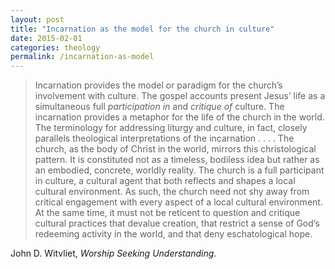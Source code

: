 ```yaml
---
layout: post
title: "Incarnation as the model for the church in culture"
date: 2015-02-01
categories: theology
permalink: /incarnation-as-model
---
```


> Incarnation provides the model or paradigm for the church’s involvement with culture. The gospel accounts present Jesus’ life as a simultaneous full *participation in* and *critique of* culture. The incarnation provides a metaphor for the life of the church in the world. The terminology for addressing liturgy and culture, in fact, closely parallels theological interpretations of the incarnation . . . . The church, as the body of Christ in the world, mirrors this christological pattern. It is constituted not as a timeless, bodiless idea but rather as an embodied, concrete, worldly reality. The church is a full participant in culture, a cultural agent that both reflects and shapes a local cultural environment. As such, the church need not shy away from critical engagement with every aspect of a local cultural environment. At the same time, it must not be reticent to question and critique cultural practices that devalue creation, that restrict a sense of God’s redeeming activity in the world, and that deny eschatological hope.

John D. Witvliet, *Worship Seeking Understanding*.